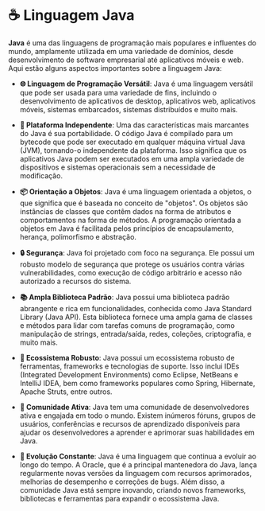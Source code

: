 # ☕ Linguagem Java

**Java** é uma das linguagens de programação mais populares e influentes do mundo, amplamente utilizada em uma variedade de domínios, desde desenvolvimento de software empresarial até aplicativos móveis e web. Aqui estão alguns aspectos importantes sobre a linguagem Java:

- **🌐 Linguagem de Programação Versátil**: Java é uma linguagem versátil que pode ser usada para uma variedade de fins, incluindo o desenvolvimento de aplicativos de desktop, aplicativos web, aplicativos móveis, sistemas embarcados, sistemas distribuídos e muito mais.

- **🚀 Plataforma Independente**: Uma das características mais marcantes do Java é sua portabilidade. O código Java é compilado para um bytecode que pode ser executado em qualquer máquina virtual Java (JVM), tornando-o independente da plataforma. Isso significa que os aplicativos Java podem ser executados em uma ampla variedade de dispositivos e sistemas operacionais sem a necessidade de modificação.

- **📦 Orientação a Objetos**: Java é uma linguagem orientada a objetos, o que significa que é baseada no conceito de "objetos". Os objetos são instâncias de classes que contêm dados na forma de atributos e comportamentos na forma de métodos. A programação orientada a objetos em Java é facilitada pelos princípios de encapsulamento, herança, polimorfismo e abstração.

- **🔒 Segurança**: Java foi projetado com foco na segurança. Ele possui um robusto modelo de segurança que protege os usuários contra várias vulnerabilidades, como execução de código arbitrário e acesso não autorizado a recursos do sistema.

- **📚 Ampla Biblioteca Padrão**: Java possui uma biblioteca padrão abrangente e rica em funcionalidades, conhecida como Java Standard Library (Java API). Esta biblioteca fornece uma ampla gama de classes e métodos para lidar com tarefas comuns de programação, como manipulação de strings, entrada/saída, redes, coleções, criptografia, e muito mais.

- **🔧 Ecossistema Robusto**: Java possui um ecossistema robusto de ferramentas, frameworks e tecnologias de suporte. Isso inclui IDEs (Integrated Development Environments) como Eclipse, NetBeans e IntelliJ IDEA, bem como frameworks populares como Spring, Hibernate, Apache Struts, entre outros.

- **👥 Comunidade Ativa**: Java tem uma comunidade de desenvolvedores ativa e engajada em todo o mundo. Existem inúmeros fóruns, grupos de usuários, conferências e recursos de aprendizado disponíveis para ajudar os desenvolvedores a aprender e aprimorar suas habilidades em Java.

- **🔄 Evolução Constante**: Java é uma linguagem que continua a evoluir ao longo do tempo. A Oracle, que é a principal mantenedora do Java, lança regularmente novas versões da linguagem com recursos aprimorados, melhorias de desempenho e correções de bugs. Além disso, a comunidade Java está sempre inovando, criando novos frameworks, bibliotecas e ferramentas para expandir o ecossistema Java.